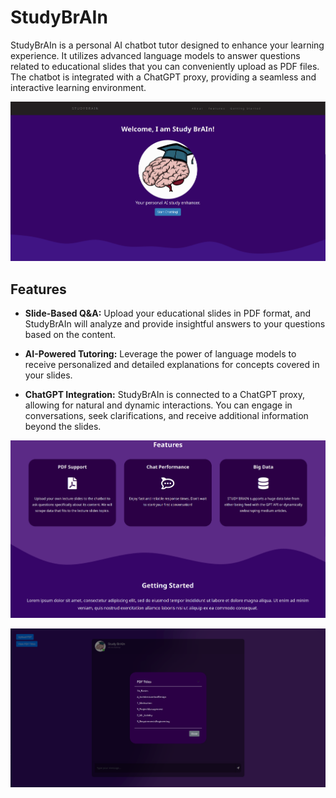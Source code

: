 # StudyBrAIn

StudyBrAIn is a personal AI chatbot tutor designed to enhance your learning experience. It utilizes advanced language models to answer questions related to educational slides that you can conveniently upload as PDF files. The chatbot is integrated with a ChatGPT proxy, providing a seamless and interactive learning environment.

![alt text](image1.png)

## Features

- **Slide-Based Q&A:** Upload your educational slides in PDF format, and StudyBrAIn will analyze and provide insightful answers to your questions based on the content.

- **AI-Powered Tutoring:** Leverage the power of language models to receive personalized and detailed explanations for concepts covered in your slides.

- **ChatGPT Integration:** StudyBrAIn is connected to a ChatGPT proxy, allowing for natural and dynamic interactions. You can engage in conversations, seek clarifications, and receive additional information beyond the slides.

![alt text](image2.png)

![alt text](image3.png)
